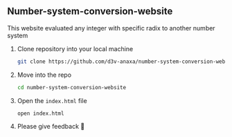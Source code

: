## Number-system-conversion-website
This website evaluated any integer with specific radix to another number system

1. Clone repository into your local machine
   ```sh
   git clone https://github.com/d3v-anaxa/number-system-conversion-website.git
   ```
2. Move into the repo
   ```sh
   cd number-system-conversion-website
   ```
3. Open the ```index.html``` file
   ```sh
   open index.html
   ```
4. Please give feedback 💓
   
